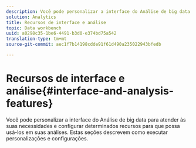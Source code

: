 ```yaml
---
description: Você pode personalizar a interface do Análise de big data para atender às suas necessidades e configurar determinados recursos para que possa usá-los em suas análises. Estas seções descrevem como executar personalizações e configurações.
solution: Analytics
title: Recursos de interface e análise
topic: Data workbench
uuid: a0298c35-1be6-4491-b3d0-e374bd75a542
translation-type: tm+mt
source-git-commit: aec1f7b14198cdde91f61d490a235022943bfedb

---
```



# Recursos de interface e análise{#interface-and-analysis-features}

Você pode personalizar a interface do Análise de big data para atender às suas necessidades e configurar determinados recursos para que possa usá-los em suas análises. Estas seções descrevem como executar personalizações e configurações.


